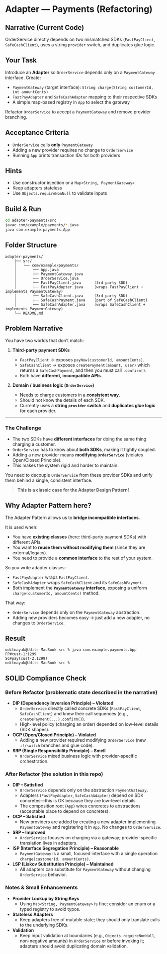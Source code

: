 # Adapter — Payments (Refactoring)

## Narrative (Current Code)
OrderService directly depends on two mismatched SDKs (`FastPayClient`, `SafeCashClient`), uses a string `provider` switch, and duplicates glue logic.

## Your Task
Introduce an **Adapter** so `OrderService` depends only on a `PaymentGateway` interface. Create:
- `PaymentGateway` (target interface): `String charge(String customerId, int amountCents)`
- `FastPayAdapter` and `SafeCashAdapter` mapping to their respective SDKs
- A simple map-based registry in `App` to select the gateway

Refactor `OrderService` to accept a `PaymentGateway` and remove provider branching.

## Acceptance Criteria
- `OrderService` calls **only** `PaymentGateway`
- Adding a new provider requires no change to `OrderService`
- Running `App` prints transaction IDs for both providers

## Hints
- Use constructor injection or a `Map<String, PaymentGateway>`
- Keep adapters stateless
- Use `Objects.requireNonNull` to validate inputs

## Build & Run
```bash
cd adapter-payments/src
javac com/example/payments/*.java
java com.example.payments.App
```

## Folder Structure
```
adapter-payments/
    ├── src/
    │   └── com/example/payments/
    │       ├── App.java
    │       ├── PaymentGateway.java
    │       ├── OrderService.java
    │       ├── FastPayClient.java      (3rd party SDK)
    │       ├── FastPayAdapter.java     (wraps FastPayClient + implements PaymentGateway)
    │       ├── SafeCashClient.java     (3rd party SDK)
    │       ├── SafeCashPayment.java    (part of SafeCashClient)
    │       └── SafeCashAdapter.java    (wraps SafeCashClient + implements PaymentGateway)
    └── README.md
```

## Problem Narrative
You have two worlds that don’t match:

1. **Third-party payment SDKs**
   - `FastPayClient` → exposes `payNow(customerId, amountCents)`.
   - `SafeCashClient` → exposes `createPayment(amount, user)` which returns a `SafeCashPayment`, and then you must call `.confirm()`.
   - Both have **different, incompatible APIs**.

2. **Domain / business logic (`OrderService`)**
   - Needs to charge customers in a **consistent way**.
   - Should not know the details of each SDK.
   - Currently uses a **string `provider` switch** and **duplicates glue logic** for each provider.

---

### The Challenge
- The two SDKs have **different interfaces** for doing the same thing: charging a customer.
- `OrderService` has to know about **both SDKs**, making it tightly coupled.
- Adding a new provider means **modifying `OrderService`** (violates Open/Closed Principle).
- This makes the system rigid and harder to maintain.

You need to decouple `OrderService` from these provider SDKs and unify them behind a single, consistent interface.

> **This is a classic case for the Adapter Design Pattern!**

## Why Adapter Pattern here?
The Adapter Pattern allows us to **bridge incompatible interfaces**.

It is used when:
- You have **existing classes** (here: third-party payment SDKs) with different APIs.
- You want to **reuse them without modifying them** (since they are external/legacy).
- You need to provide a **common interface** to the rest of your system.

So you write adapter classes:
- `FastPayAdapter` wraps `FastPayClient`.
- `SafeCashAdapter` wraps `SafeCashClient` and its `SafeCashPayment`.
- Both implement the **`PaymentGateway` interface**, exposing a uniform `charge(customerId, amountCents)` method.

That way:
- `OrderService` depends only on the `PaymentGateway` abstraction.
- Adding new providers becomes easy → just add a new adapter, no changes to `OrderService`.


## Result
```shell
uditnayak@Udits-MacBook src % java com.example.payments.App
FP#cust-1:1299
SC#pay(cust-2,1299)
uditnayak@Udits-MacBook src % 
```

## SOLID Compliance Check

### Before Refactor (problematic state described in the narrative)
- **DIP (Dependency Inversion Principle) – Violated**
  - `OrderService` directly called concrete SDKs (`FastPayClient`, `SafeCashClient`) and knew their call sequences (e.g., `createPayment(...).confirm()`).
  - High-level policy (charging an order) depended on low-level details (SDK shapes).
- **OCP (Open/Closed Principle) – Violated**
  - Adding a new provider required modifying `OrderService` (new `if/switch` branches and glue code).
- **SRP (Single Responsibility Principle) – Smell**
  - `OrderService` mixed business logic with provider-specific orchestration.

### After Refactor (the solution in this repo)
- **DIP – Satisfied**
  - `OrderService` depends only on the abstraction `PaymentGateway`.
  - Adapters (`FastPayAdapter`, `SafeCashAdapter`) depend on SDK concretes—this is OK because they are low-level details.
  - The composition root (`App`) wires concretes to abstractions (acceptable place to depend on concretes).
- **OCP – Satisfied**
  - New providers are added by creating a new adapter implementing `PaymentGateway` and registering it in `App`. No changes to `OrderService`.
- **SRP – Improved**
  - `OrderService` focuses on charging via a gateway; provider-specific translation lives in adapters.
- **ISP (Interface Segregation Principle) – Reasonable**
  - `PaymentGateway` is a small, focused interface with a single operation `charge(customerId, amountCents)`.
- **LSP (Liskov Substitution Principle) – Maintained**
  - All adapters can substitute for `PaymentGateway` without changing `OrderService` behavior.

### Notes & Small Enhancements
- **Provider Lookup by String Keys**
  - Using `Map<String, PaymentGateway>` is fine; consider an enum or a typed registry to avoid typos.
- **Stateless Adapters**
  - Keep adapters free of mutable state; they should only translate calls to the underlying SDKs.
- **Validation**
  - Keep input validation at boundaries (e.g., `Objects.requireNonNull`, non-negative amounts) in `OrderService` or before invoking it; adapters should avoid duplicating domain validation.